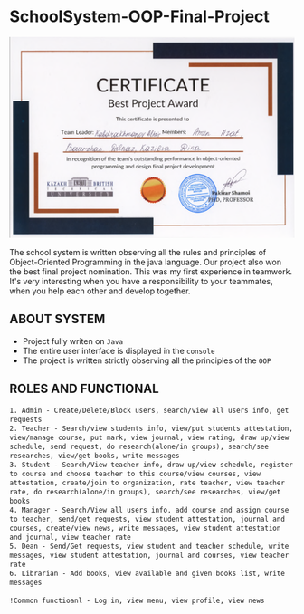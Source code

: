 # SchoolSystem-OOP-Final-Project

<img src="https://github.com/azikkw/SchoolSystem-OOP-Final-Project/blob/main/OOP-Best-Project-Winners.png">

The school system is written observing all the rules and principles of Object-Oriented Programming in the java language. Our project also won the best final project nomination. This was my first experience in teamwork. It's very interesting when you have a responsibility to your teammates, when you help each other and develop together.

## ABOUT SYSTEM

* Project fully writen on `Java`
* The entire user interface is displayed in the `console`
* The project is written strictly observing all the principles of the `OOP`

## ROLES AND FUNCTIONAL

    1. Admin - Create/Delete/Block users, search/view all users info, get requests
    2. Teacher - Search/view students info, view/put students attestation, view/manage course, put mark, view journal, view rating, draw up/view schedule, send request, do research(alone/in groups), search/see researches, view/get books, write messages
    3. Student - Search/View teacher info, draw up/view schedule, register to course and choose teacher to this course/view courses, view attestation, create/join to organization, rate teacher, view teacher rate, do research(alone/in groups), search/see researches, view/get books
    4. Manager - Search/View all users info, add course and assign course to teacher, send/get requests, view student attestation, journal and courses, create/view news, write messages, view student attestation and journal, view teacher rate
    5. Dean - Send/Get requests, view student and teacher schedule, write messages, view student attestation, journal and courses, view teacher rate
    6. Librarian - Add books, view available and given books list, write messages
    
    !Common functioanl - Log in, view menu, view profile, view news
